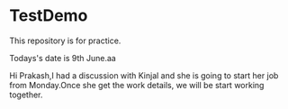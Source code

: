 # TestDemo
This repository is for practice.

Todays's date is 9th June.aa

Hi Prakash,I had a discussion with Kinjal and she is going to start her job from Monday.Once she get the work details, we will be start working together.
